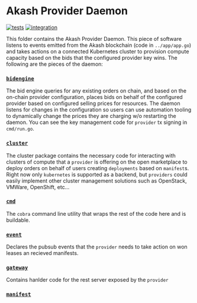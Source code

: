 # Akash Provider Daemon

[![tests](https://github.com/ovrclk/provider-services/actions/workflows/tests.yaml/badge.svg)](https://github.com/ovrclk/provider-services/actions/workflows/tests.yaml)
[![integration](https://github.com/ovrclk/provider-services/actions/workflows/k8s-integration.yaml/badge.svg)](https://github.com/ovrclk/provider-services/actions/workflows/k8s-integration.yaml)

This folder contains the Akash Provider Daemon. This piece of software listens to events emitted from the Akash blockchain (code in `../app/app.go`) and takes actions on a connected Kubernetes cluster to provision compute capacity based on the bids that the configured provider key wins. The following are the pieces of the daemon:

### [`bidengine`](./bidengine)

The bid engine queries for any existing orders on chain, and based on the on-chain provider configuration, places bids on behalf of the configured provider based on configured selling prices for resources. The daemon listens for changes in the configuration so users can use automation tooling to dynamically change the prices they are charging w/o restarting the daemon. You can see the key management code for `provider` tx signing in `cmd/run.go`.

### [`cluster`](./cluster)

The cluster package contains the necessary code for interacting with clusters of compute that a `provider` is offering on the open marketplace to deploy orders on behalf of users creating `deployments` based on `manifest`s. Right now only `kubernetes` is supported as a backend, but `providers` could easily implement other cluster management solutions such as OpenStack, VMWare, OpenShift, etc...

### [`cmd`](./cmd)

The `cobra` command line utility that wraps the rest of the code here and is buildable.

### [`event`](./event)

Declares the pubsub events that the `provider` needs to take action on won leases an recieved manifests.

### [`gateway`](./gateway)

Contains hanlder code for the rest server exposed by the `provider`

### [`manifest`](./manifest)
